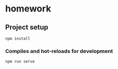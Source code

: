 # homework

## Project setup
```
npm install
```

### Compiles and hot-reloads for development
```
npm run serve
```
